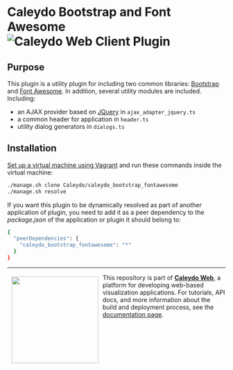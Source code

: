Caleydo Bootstrap and Font Awesome ![Caleydo Web Client Plugin](https://img.shields.io/badge/Caleydo%20Web-Client%20Plugin-F47D20.svg)
=============================================

Purpose
-------
This plugin is a utility plugin for including two common libraries: [Bootstrap](http://getbootstrap.com/) and [Font Awesome](http://fontawesome.io). 
In addition, several utility modules are included. Including:
 
 * an AJAX provider based on [JQuery](http://jquery.com/) in `ajax_adapter_jquery.ts`
 * a common header for application in `header.ts`
 * utility dialog generators in `dialogs.ts` 

Installation
------------

[Set up a virtual machine using Vagrant](http://www.caleydo.org/documentation/vagrant/) and run these commands inside the virtual machine:

```bash
./manage.sh clone Caleydo/caleydo_bootstrap_fontawesome
./manage.sh resolve
```

If you want this plugin to be dynamically resolved as part of another application of plugin, you need to add it as a peer dependency to the _package.json_ of the application or plugin it should belong to:

```bash
{
  "peerDependencies": {
    "caleydo_bootstrap_fontawesome": "*"
  }
}
```

***

<a href="https://caleydo.org"><img src="http://caleydo.org/assets/images/logos/caleydo.svg" align="left" width="200px" hspace="10" vspace="6"></a>
This repository is part of **[Caleydo Web](http://caleydo.org/)**, a platform for developing web-based visualization applications. For tutorials, API docs, and more information about the build and deployment process, see the [documentation page](http://caleydo.org/documentation/).
